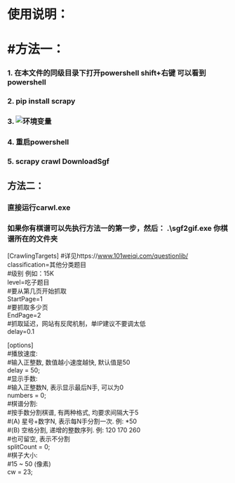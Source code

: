 # 使用说明：
# #方法一：
### 1. 在本文件的同级目录下打开powershell shift+右键 可以看到powershell
### 2. pip install scrapy
### 3. ![环境变量](https://zhuanlan.zhihu.com/p/621645640#:~:text=5%E3%80%81%E6%A3%80%E9%AA%8C%E6%98%AF%E5%90%A6%E6%88%90%E5%8A%9F%EF%BC%9Apip%E5%91%BD%E4%BB%A4%E4%B8%80%E8%88%AC%E6%98%AF%E5%9C%A8scripts%E7%9B%AE%E5%BD%95%E9%87%8C%E9%9D%A2%E7%9A%84%EF%BC%8C%E6%89%80%E4%BB%A5%E6%88%91%E4%BB%AC%E5%83%8F%E4%B9%8B%E5%89%8D%E9%82%A3%E6%A0%B7%E8%BF%9B%E5%85%A5%E7%8E%AF%E5%A2%83%E5%8F%98%E9%87%8F%E7%BC%96%E8%BE%91%E7%95%8C%E9%9D%A2%EF%BC%8C%E7%9C%8B%E4%B8%8B%E6%9C%89%E6%B2%A1%E6%9C%89%E8%BF%99%E4%B8%AA%E7%9B%AE%E5%BD%95%E2%80%9C.............%5CPython39%5CScripts%E2%80%9D%EF%BC%8C%E6%B2%A1%E6%9C%89%E7%9A%84%E8%AF%9D%EF%BC%8C%E5%B0%B1%E5%9C%A8python39%E4%B8%8B%E9%9D%A2%E5%BB%BA%E7%AB%8B%E4%B8%80%E4%B8%AAScripts%E7%9B%AE%E5%BD%95%EF%BC%88%E6%B3%A8%E6%84%8F%E5%A4%A7%E5%B0%8F%E5%86%99%EF%BC%9B%E8%BF%98%E6%9C%89%E5%B0%B1%E6%98%AF%E6%88%91%E5%AE%89%E8%A3%85%E7%9A%84Python%E6%98%AF3.9%E7%89%88%E6%9C%AC%E7%9A%84%EF%BC%8C%E5%A6%82%E6%9E%9C%E6%98%AF37%E7%89%88%E6%9C%AC%E7%9A%84%E5%B0%B1%E6%98%AFPython37%EF%BC%8C%E7%9B%AE%E5%BD%95%E6%89%80%E5%9C%A8%E8%B7%AF%E5%BE%84%E4%BB%A5%E5%A4%A7%E5%AE%B6%E5%AE%9E%E9%99%85%E5%AE%89%E8%A3%85%E7%9A%84%E8%B7%AF%E5%BE%84%E4%B8%BA%E5%87%86%EF%BC%89)
### 4. 重启powershell
### 5. scrapy crawl DownloadSgf
## 方法二：
### 直接运行carwl.exe
### 如果你有棋谱可以先执行方法一的第一步，然后： .\sgf2gif.exe 你棋谱所在的文件夹

[CrawlingTargets]
#详见https://www.101weiqi.com/questionlib/  
classification=其他分类题目  
#级别 例如：15K   
level=吃子题目  
#要从第几页开始抓取  
StartPage=1  
#要抓取多少页  
EndPage=2  
#抓取延迟，网站有反爬机制，单IP建议不要调太低  
delay=0.1  

[options]  
#播放速度:   
   #输入正整数, 数值越小速度越快, 默认值是50  
delay = 50;  
#显示手数:  
   #输入正整数N, 表示显示最后N手, 可以为0  
numbers = 0;  
#棋谱分割:  
   #按手数分割棋谱, 有两种格式, 均要求间隔大于5  
   #(A) 星号+数字N, 表示每N手分割一次. 例: *50  
   #(B) 空格分割, 递增的整数序列. 例: 120 170 260  
   #也可留空, 表示不分割  
splitCount = 0;  
#棋子大小:  
	#15 ~ 50 (像素)  
cw = 23;  


